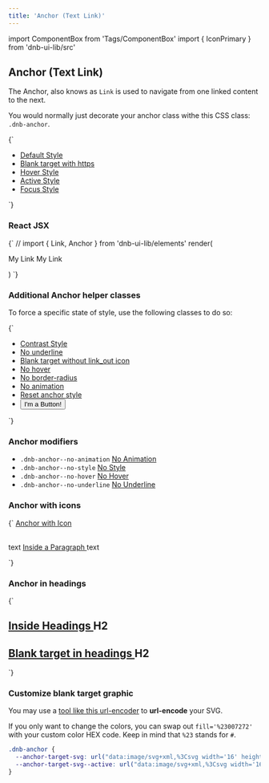 ```yaml
---
title: 'Anchor (Text Link)'
---
```


import ComponentBox from 'Tags/ComponentBox'
import { IconPrimary } from 'dnb-ui-lib/src'

## Anchor (Text Link)

The Anchor, also knows as `Link` is used to navigate from one linked content to the next.

You would normally just decorate your anchor class withe this CSS class: `.dnb-anchor`.

<ComponentBox hideCode>
{`
<ul className="dnb-ul dnb-unstyled-list">
  <li>
    <a href="/" data-dnb-test="anchor-default" className="dnb-anchor">
      Default Style
    </a>
  </li>
  <li>
    <a target="_blank" href="https://eufemia.dnb.no/uilib/elements/anchor" data-dnb-test="anchor-blank" className="dnb-anchor">
      Blank target with https
    </a>
  </li>
  <li>
    <a href="/" data-dnb-test="anchor-hover" className="dnb-anchor dnb-anchor--hover">
      Hover Style
    </a>
  </li>
  <li>
    <a href="/" data-dnb-test="anchor-active" className="dnb-anchor dnb-anchor--active">
      Active Style
    </a>
  </li>
  <li>
    <a href="/" data-dnb-test="anchor-focus" className="dnb-anchor dnb-anchor--focus">
      Focus Style
    </a>
  </li>
</ul>
`}
</ComponentBox>

### React JSX

<ComponentBox useRender>
{`
// import { Link, Anchor } from 'dnb-ui-lib/elements'
render(
  <p className="dnb-p">
    <Anchor href="/uilib/elements/anchor" right>My Link</Anchor>
    <Link href="/uilib/elements/anchor">My Link</Link>
  </p>
)
`}
</ComponentBox>

### Additional Anchor helper classes

To force a specific state of style, use the following classes to do so:

<ComponentBox hideCode>
{`
<ul className="dnb-ul dnb-unstyled-list">
  <li style={{display: 'inline-block', padding: '0.5rem', margin: '-0.5rem', backgroundColor: 'var(--color-ocean-green)'}}>
    <a href="/" data-dnb-test="anchor-contrast" className="dnb-anchor dnb-anchor--contrast">
      Contrast Style
    </a>
  </li>
  <li>
    <a href="/" className="dnb-anchor dnb-anchor--no-underline">
      No underline
    </a>
  </li>
  <li>
    <a target="_blank" href="https://eufemia.dnb.no/uilib/elements/anchor" className="dnb-anchor dnb-anchor--no-icon">
      Blank target without link_out icon
    </a>
  </li>
  <li>
    <a href="/" className="dnb-anchor dnb-anchor--no-hover">
      No hover
    </a>
  </li>
  <li>
    <a href="/" className="dnb-anchor dnb-anchor--no-radius">
      No border-radius
    </a>
  </li>
  <li>
    <a href="/" className="dnb-anchor dnb-anchor--no-animation">
      No animation
    </a>
  </li>
  <li>
    <a href="/" className="dnb-anchor dnb-anchor--no-style">
      Reset anchor style
    </a>
  </li>
  <li>
    <button className="dnb-anchor">
      I'm a Button!
    </button>
  </li>
</ul>
`}
</ComponentBox>

### Anchor modifiers

- `.dnb-anchor--no-animation` <a href="/" class="dnb-anchor dnb-anchor--no-animation">No Animation</a>
- `.dnb-anchor--no-style` <a href="/" class="dnb-anchor dnb-anchor--no-style">No Style</a>
- `.dnb-anchor--no-hover` <a href="/" class="dnb-anchor dnb-anchor--no-hover">No Hover</a>
- `.dnb-anchor--no-underline` <a href="/" class="dnb-anchor dnb-anchor--no-underline">No Underline</a>

### Anchor with icons

<ComponentBox hideCode>
{`
<a href="/" className="dnb-anchor" data-dnb-test="anchor-icon">
  Anchor with Icon <IconPrimary icon="chevron_right" />
</a>
<br/><br/>
<p className="dnb-p" data-dnb-test="anchor-paragraph">
  text <a href="/" className="dnb-anchor">Inside a Paragraph <IconPrimary icon="bell" /></a> text
</p>
`}
</ComponentBox>

### Anchor in headings

<ComponentBox hideCode>
{`
<h2 className="dnb-h2">
  <a href="/" className="dnb-anchor" data-dnb-test="anchor-heading">
    Inside Headings <IconPrimary icon="bell" />
  </a> H2
</h2>
<h2 className="dnb-h2">
  <a target="_blank" href="https://eufemia.dnb.no/uilib/elements/anchor" className="dnb-anchor" data-dnb-test="anchor-heading-blank">
    Blank target in headings
  </a> H2
</h2>
`}
</ComponentBox>

### Customize blank target graphic

You may use a [tool like this url-encoder](https://yoksel.github.io/url-encoder/) to **url-encode** your SVG.

If you only want to change the colors, you can swap out `fill='%23007272'` with your custom color HEX code. Keep in mind that `%23` stands for `#`.

```css
.dnb-anchor {
  --anchor-target-svg: url("data:image/svg+xml,%3Csvg width='16' height='16' viewBox='0 0 16 16' fill='none' xmlns='http://www.w3.org/2000/svg'%3E%3Cpath d='M11 0a.75.75 0 000 1.5V0zm4 .75h.75A.75.75 0 0015 0v.75zm-.75 4a.75.75 0 001.5 0h-1.5zm1.5 4a.75.75 0 00-1.5 0h1.5zm-.75 6.5V16c.41 0 .75-.34.75-.75H15zm-14 0H.25c0 .41.34.75.75.75v-.75zM1 .75V0a.75.75 0 00-.75.75H1zm5.75.75a.75.75 0 000-1.5v1.5zm2.72 3.72a.75.75 0 001.06 1.06L9.47 5.22zM14.25.75v4h1.5v-4h-1.5zm0 8v6.5h1.5v-6.5h-1.5zM15 14.5H1V16h14v-1.5zm-13.25.75V.75H.25v14.5h1.5zM1 1.5h5.75V0H1v1.5zm10 0h4V0h-4v1.5zm-.47 4.78l5-5L14.47.22l-5 5 1.06 1.06z' fill='%23007272' /%3E%3C/svg%3E");
  --anchor-target-svg--active: url("data:image/svg+xml,%3Csvg width='16' height='16' viewBox='0 0 16 16' fill='none' xmlns='http://www.w3.org/2000/svg'%3E%3Cpath d='M11 0a.75.75 0 000 1.5V0zm4 .75h.75A.75.75 0 0015 0v.75zm-.75 4a.75.75 0 001.5 0h-1.5zm1.5 4a.75.75 0 00-1.5 0h1.5zm-.75 6.5V16c.41 0 .75-.34.75-.75H15zm-14 0H.25c0 .41.34.75.75.75v-.75zM1 .75V0a.75.75 0 00-.75.75H1zm5.75.75a.75.75 0 000-1.5v1.5zm2.72 3.72a.75.75 0 001.06 1.06L9.47 5.22zM14.25.75v4h1.5v-4h-1.5zm0 8v6.5h1.5v-6.5h-1.5zM15 14.5H1V16h14v-1.5zm-13.25.75V.75H.25v14.5h1.5zM1 1.5h5.75V0H1v1.5zm10 0h4V0h-4v1.5zm-.47 4.78l5-5L14.47.22l-5 5 1.06 1.06z' fill='%23a5e1d2' /%3E%3C/svg%3E");
}
```

